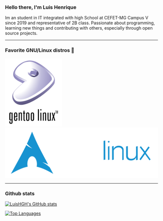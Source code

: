 ### Hello there, I'm Luis Henrique

Im an student in IT integrated with high School at CEFET-MG Campus V since 2019 and representative of 2B class.
Passionate about programming, learning new things and contributing with others, especially through open source projects.

---
### Favorite GNU/Linux distros 🐧

 <a href="https://www.gentoo.org/">
    <img src="gentoo-logo.svg" alt="Gentoo" style="vertical-align:top margin:6px 4px" width="187.5" height="225">
 </a>
 <a href="https://www.gentoo.org/">
    <img src="archlinux-logo.svg" alt="Gentoo" style="vertical-align:top margin:6px 4px">
 </a>

---
### Github stats
[![LuisHGH's GitHub stats](https://github-readme-stats.vercel.app/api?username=LuisHGH&show_icons=true&theme=gruvbox)](https://github.com/anuraghazra/github-readme-stats)

[![Top Languages](https://github-readme-stats.vercel.app/api/top-langs/?username=LuisHGH&theme=gruvbox)](https://github.com/anuraghazra/github-readme-stats)


<!--
**LuisHGH/LuisHGH** is a ✨ _special_ ✨ repository because its `README.md` (this file) appears on your GitHub profile.
